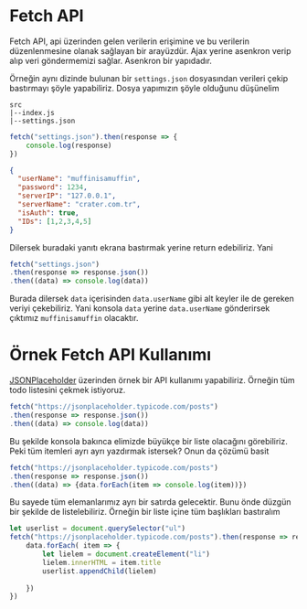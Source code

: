# Fetch API
Fetch API, api üzerinden gelen verilerin erişimine ve bu verilerin düzenlenmesine olanak sağlayan bir arayüzdür. Ajax yerine asenkron verip alıp veri göndermemizi sağlar. Asenkron bir yapıdadır.

Örneğin aynı dizinde bulunan bir `settings.json` dosyasından verileri çekip bastırmayı şöyle yapabiliriz. Dosya yapımızın şöyle olduğunu düşünelim

	src
	|--index.js
	|--settings.json

```js:index.js 
fetch("settings.json").then(response => {  
    console.log(response)  
})
```

```json:settings.json
{  
  "userName": "muffinisamuffin",  
  "password": 1234,  
  "serverIP": "127.0.0.1",  
  "serverName": "crater.com.tr",  
  "isAuth": true,  
  "IDs": [1,2,3,4,5]  
}
```

Dilersek buradaki yanıtı ekrana bastırmak yerine return edebiliriz. Yani

```js:index.js
fetch("settings.json")
.then(response => response.json())
.then((data) => console.log(data))
```
Burada dilersek `data` içerisinden `data.userName` gibi alt keyler ile de gereken veriyi çekebiliriz. Yani konsola `data` yerine `data.userName` gönderirsek çıktımız `muffinisamuffin` olacaktır.

# Örnek Fetch API Kullanımı
[JSONPlaceholder](https://jsonplaceholder.typicode.com/) üzerinden örnek bir API kullanımı yapabiliriz. Örneğin tüm todo listesini çekmek istiyoruz.

```js:index.js
fetch("https://jsonplaceholder.typicode.com/posts")
.then(response => response.json())
.then((data) => console.log(data))
```

Bu şekilde konsola bakınca elimizde büyükçe bir liste olacağını görebiliriz. Peki tüm itemleri ayrı ayrı yazdırmak istersek? Onun da çözümü basit

```js:index.js
fetch("https://jsonplaceholder.typicode.com/posts")
.then(response => response.json())
.then((data) => {data.forEach(item => console.log(item))})
```

Bu sayede tüm elemanlarımız ayrı bir satırda gelecektir. Bunu önde düzgün bir şekilde de listelebiliriz. Örneğin bir liste içine tüm başlıkları bastıralım

```js:index.js
let userlist = document.querySelector("ul")  
fetch("https://jsonplaceholder.typicode.com/posts").then(response => response.json()).then((data) => {  
    data.forEach( item => {  
        let lielem = document.createElement("li")  
        lielem.innerHTML = item.title  
        userlist.appendChild(lielem)  
  
    })  
})
```